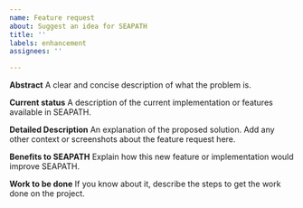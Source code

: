 ```yaml
---
name: Feature request
about: Suggest an idea for SEAPATH
title: ''
labels: enhancement
assignees: ''

---
```


**Abstract**
A clear and concise description of what the problem is.

**Current status**
A description of the current implementation or features available in SEAPATH.

**Detailed Description**
An explanation of the proposed solution.
Add any other context or screenshots about the feature request here.

**Benefits to SEAPATH**
Explain how this new feature or implementation would improve SEAPATH.

**Work to be done**
If you know about it, describe the steps to get the work done on the project.
